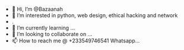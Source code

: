 - 👋 Hi, I’m @Bazaanah
- 👀 I’m interested in python, web design, ethical hacking and network
- .
- 🌱 I’m currently learning ...
- 💞️ I’m looking to collaborate on ...
- 📫 How to reach me  @ +233549746541 Whatsapp...

<!---
Bazaanah/Bazaanah is a ✨ special ✨ repository because its `README.md` (this file) appears on your GitHub profile.
You can click the Preview link to take a look at your changes.
--->
